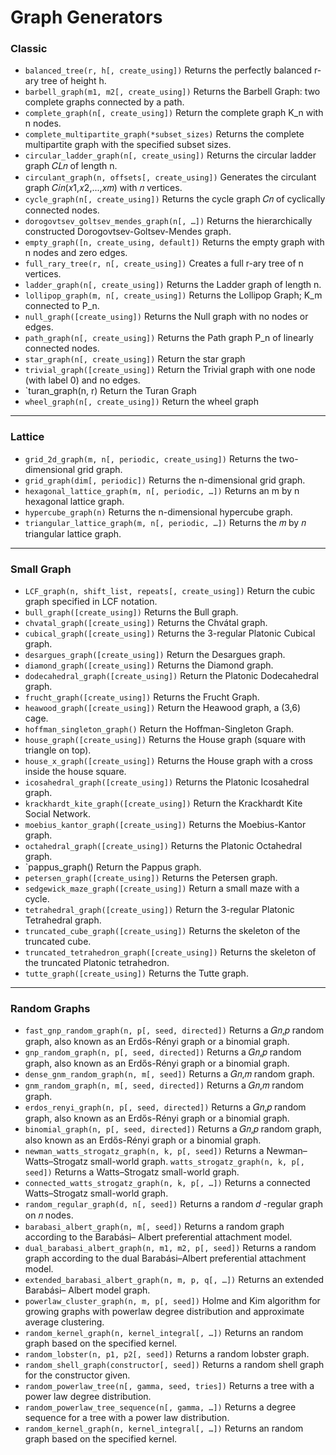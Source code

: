 # Graph Generators
### Classic
* `balanced_tree(r, h[, create_using])` Returns the perfectly balanced r-ary tree of height h.
* `barbell_graph(m1, m2[, create_using])` Returns the Barbell Graph: two complete graphs
connected by a path.
* `complete_graph(n[, create_using])` Return the complete graph K_n with n nodes.
* `complete_multipartite_graph(*subset_sizes)` Returns the complete multipartite graph
with the specified subset sizes.
* `circular_ladder_graph(n[, create_using])` Returns the circular ladder graph 𝐶𝐿𝑛 of
length n.
* `circulant_graph(n, offsets[, create_using])` Generates the circulant graph
𝐶𝑖𝑛(𝑥1,𝑥2,...,𝑥𝑚) with 𝑛 vertices.
* `cycle_graph(n[, create_using])` Returns the cycle graph 𝐶𝑛 of cyclically connected nodes.
* `dorogovtsev_goltsev_mendes_graph(n[, …])` Returns the hierarchically constructed
Dorogovtsev-Goltsev-Mendes graph.
* `empty_graph([n, create_using, default])` Returns the empty graph with n nodes and zero
edges.
* `full_rary_tree(r, n[, create_using])` Creates a full r-ary tree of n vertices.
* `ladder_graph(n[, create_using])` Returns the Ladder graph of length n.
* `lollipop_graph(m, n[, create_using])` Returns the Lollipop Graph; K_m connected to P_n.
* `null_graph([create_using])` Returns the Null graph with no nodes or edges.
* `path_graph(n[, create_using])` Returns the Path graph P_n of linearly connected nodes.
* `star_graph(n[, create_using])` Return the star graph
* `trivial_graph([create_using])` Return the Trivial graph with one node (with label 0) and no
edges.
* `turan_graph(n, r) Return the Turan Graph
* `wheel_graph(n[, create_using])` Return the wheel graph

---
### Lattice
* `grid_2d_graph(m, n[, periodic, create_using])` Returns the two-dimensional grid
graph.
* `grid_graph(dim[, periodic])` Returns the n-dimensional grid graph.
* `hexagonal_lattice_graph(m, n[, periodic, …])` Returns an m by n hexagonal lattice
graph.
* `hypercube_graph(n)` Returns the n-dimensional hypercube graph.
* `triangular_lattice_graph(m, n[, periodic, …])` Returns the 𝑚 by 𝑛 triangular lattice
graph.

---
### Small Graph
* `LCF_graph(n, shift_list, repeats[, create_using])` Return the cubic graph specified
in LCF notation.
* `bull_graph([create_using])` Returns the Bull graph.
* `chvatal_graph([create_using])` Returns the Chvátal graph.
* `cubical_graph([create_using])` Returns the 3-regular Platonic Cubical graph.
* `desargues_graph([create_using])` Return the Desargues graph.
* `diamond_graph([create_using])` Returns the Diamond graph.
* `dodecahedral_graph([create_using])` Return the Platonic Dodecahedral graph.
* `frucht_graph([create_using])` Returns the Frucht Graph.
* `heawood_graph([create_using])` Return the Heawood graph, a (3,6) cage.
* `hoffman_singleton_graph()` Return the Hoffman-Singleton Graph.
* `house_graph([create_using])` Returns the House graph (square with triangle on top).
* `house_x_graph([create_using])` Returns the House graph with a cross inside the house
square.
* `icosahedral_graph([create_using])` Returns the Platonic Icosahedral graph.
* `krackhardt_kite_graph([create_using])` Return the Krackhardt Kite Social Network.
* `moebius_kantor_graph([create_using])` Returns the Moebius-Kantor graph.
* `octahedral_graph([create_using])` Returns the Platonic Octahedral graph.
* `pappus_graph() Return the Pappus graph.
* `petersen_graph([create_using])` Returns the Petersen graph.
* `sedgewick_maze_graph([create_using])` Return a small maze with a cycle.
* `tetrahedral_graph([create_using])` Return the 3-regular Platonic Tetrahedral graph.
* `truncated_cube_graph([create_using])` Returns the skeleton of the truncated cube.
* `truncated_tetrahedron_graph([create_using])` Returns the skeleton of the truncated
Platonic tetrahedron.
* `tutte_graph([create_using])` Returns the Tutte graph.

---
### Random Graphs
* `fast_gnp_random_graph(n, p[, seed, directed])` Returns a 𝐺𝑛,𝑝 random graph, also
known as an Erdős-Rényi graph or a binomial graph.
* `gnp_random_graph(n, p[, seed, directed])` Returns a 𝐺𝑛,𝑝 random graph, also known as
an Erdős-Rényi graph or a binomial graph.
* `dense_gnm_random_graph(n, m[, seed])` Returns a 𝐺𝑛,𝑚 random graph.
* `gnm_random_graph(n, m[, seed, directed])` Returns a 𝐺𝑛,𝑚 random graph.
* `erdos_renyi_graph(n, p[, seed, directed])` Returns a 𝐺𝑛,𝑝 random graph, also known
as an Erdős-Rényi graph or a binomial graph.
* `binomial_graph(n, p[, seed, directed])` Returns a 𝐺𝑛,𝑝 random graph, also known as an
Erdős-Rényi graph or a binomial graph.
* `newman_watts_strogatz_graph(n, k, p[, seed])` Returns a Newman–Watts–Strogatz
small-world graph. `watts_strogatz_graph(n, k, p[, seed])` Returns a Watts–Strogatz small-world graph.
* `connected_watts_strogatz_graph(n, k, p[, …])` Returns a connected Watts–Strogatz
small-world graph.
* `random_regular_graph(d, n[, seed])` Returns a random 𝑑 -regular graph on 𝑛 nodes.
* `barabasi_albert_graph(n, m[, seed])` Returns a random graph according to the Barabási–
Albert preferential attachment model.
* `dual_barabasi_albert_graph(n, m1, m2, p[, seed])` Returns a random graph according
to the dual Barabási–Albert preferential attachment model.
* `extended_barabasi_albert_graph(n, m, p, q[, …])` Returns an extended Barabási–
Albert model graph.
* `powerlaw_cluster_graph(n, m, p[, seed])` Holme and Kim algorithm for growing graphs
with powerlaw degree distribution and approximate average clustering.
* `random_kernel_graph(n, kernel_integral[, …])` Returns an random graph based on the
specified kernel.
* `random_lobster(n, p1, p2[, seed])` Returns a random lobster graph.
* `random_shell_graph(constructor[, seed])` Returns a random shell graph for the
constructor given.
* `random_powerlaw_tree(n[, gamma, seed, tries])` Returns a tree with a power law degree
distribution.
* `random_powerlaw_tree_sequence(n[, gamma, …])` Returns a degree sequence for a tree
with a power law distribution.
* `random_kernel_graph(n, kernel_integral[, …])` Returns an random graph based on the
specified kernel.
